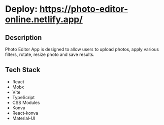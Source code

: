# Deploy: https://photo-editor-online.netlify.app/

## Description

Photo Editor App is designed to allow users to upload photos, apply various filters, rotate, resize photo and save results.

## Tech Stack

- React
- Mobx
- Vite
- TypeScript
- CSS Modules
- Konva
- React-konva
- Material-UI
